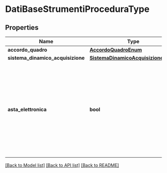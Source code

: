 # DatiBaseStrumentiProceduraType

## Properties
Name | Type | Description | Notes
------------ | ------------- | ------------- | -------------
**accordo_quadro** | [**AccordoQuadroEnum**](AccordoQuadroEnum.md) |  | [optional] 
**sistema_dinamico_acquisizione** | [**SistemaDinamicoAcquisizioneEnum**](SistemaDinamicoAcquisizioneEnum.md) |  | [optional] 
**asta_elettronica** | **bool** | Strumenti per lo svolgimento delle procedure. Ricorso all&#x27;asta elettronica - corrisponde al campo bt-767 - Electronic Auction del TED | [optional] 

[[Back to Model list]](../README.md#documentation-for-models) [[Back to API list]](../README.md#documentation-for-api-endpoints) [[Back to README]](../README.md)

